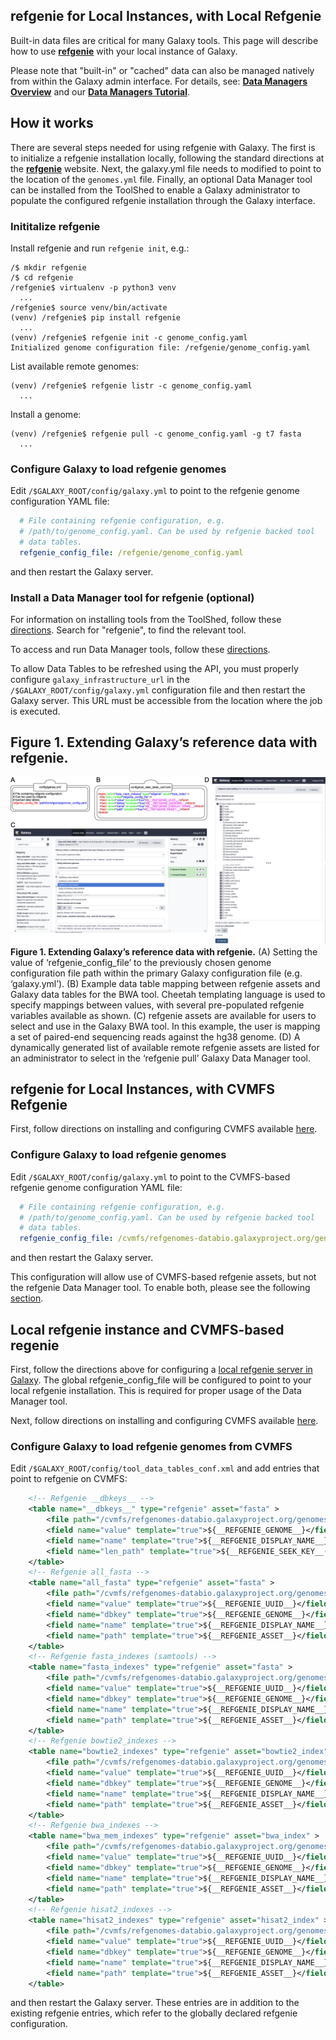 ## refgenie for Local Instances, with Local Refgenie

Built-in data files are critical for many Galaxy tools. This page will describe how to use **[refgenie](http://refgenie.databio.org/)** with your local instance of Galaxy.

Please note that "built-in" or "cached" data can also be managed natively from within the Galaxy admin interface. For details, see: **[Data Managers Overview](/admin/tools/data-managers/)** and our **[Data Managers Tutorial](https://github.com/galaxyproject/dagobah-training/blob/2017-montpellier/sessions/05-reference-genomes/ex1-reference-genomes.md)**.

## How it works

There are several steps needed for using refgenie with Galaxy. The first is to initialize a refgenie installation locally, following the standard directions at the **[refgenie](http://refgenie.databio.org/)** website. Next, the galaxy.yml file needs to modified to point to the location of the `genomes.yml` file. Finally, an optional Data Manager tool can be installed from the ToolShed to enable a Galaxy administrator to populate the configured refgenie installation through the Galaxy interface.

### Inititalize refgenie

Install refgenie and run `refgenie init`, e.g.:

```shell
/$ mkdir refgenie
/$ cd refgenie
/refgenie$ virtualenv -p python3 venv
  ...
/refgenie$ source venv/bin/activate
(venv) /refgenie$ pip install refgenie
  ...
(venv) /refgenie$ refgenie init -c genome_config.yaml
Initialized genome configuration file: /refgenie/genome_config.yaml
```

List available remote genomes:

```shell
(venv) /refgenie$ refgenie listr -c genome_config.yaml
  ...
```

Install a genome:

```shell
(venv) /refgenie$ refgenie pull -c genome_config.yaml -g t7 fasta
  ...
```

### Configure Galaxy to load refgenie genomes

Edit `/$GALAXY_ROOT/config/galaxy.yml` to point to the refgenie genome configuration YAML file:

```yml
  # File containing refgenie configuration, e.g.
  # /path/to/genome_config.yaml. Can be used by refgenie backed tool
  # data tables.
  refgenie_config_file: /refgenie/genome_config.yaml
```

and then restart the Galaxy server.


### Install a Data Manager tool for refgenie (optional)

For information on installing tools from the ToolShed, follow these [directions](/admin/tools/add-tool-from-toolshed-tutorial/). Search for "refgenie", to find the relevant tool.

To access and run Data Manager tools, follow these [directions](/admin/tools/data-managers/).

To allow Data Tables to be refreshed using the API, you must properly configure `galaxy_infrastructure_url` in the `/$GALAXY_ROOT/config/galaxy.yml` configuration file and then restart the Galaxy server. This URL must be accessible from the location where the job is executed. 

## Figure 1. Extending Galaxy’s reference data with refgenie.

![Figure 1. Extending Galaxy’s reference data with refgenie](./galaxy-refgenie-figure-1.png)
**Figure 1. Extending Galaxy’s reference data with refgenie.** (A) Setting the value of ‘refgenie_config_file’ to the previously chosen genome configuration file path within the primary Galaxy configuration file (e.g. ‘galaxy.yml’). (B) Example data table mapping between refgenie assets and Galaxy data tables for the BWA tool. Cheetah templating language is used to specify mappings between values, with several pre-populated refgenie variables available as shown. (C) refgenie assets are available for users to select and use in the Galaxy BWA tool. In this example, the user is mapping a set of paired-end sequencing reads against the hg38 genome. (D) A dynamically generated list of available remote refgenie assets are listed for an administrator to select in the ‘refgenie pull’ Galaxy Data Manager tool.

## refgenie for Local Instances, with CVMFS Refgenie

First, follow directions on installing and configuring CVMFS available [here](../reference-data-repo/#mounting-reference-data-with-cernvm-fs-cvmfs).

### Configure Galaxy to load refgenie genomes

Edit `/$GALAXY_ROOT/config/galaxy.yml` to point to the CVMFS-based refgenie genome configuration YAML file:

```yml
  # File containing refgenie configuration, e.g.
  # /path/to/genome_config.yaml. Can be used by refgenie backed tool
  # data tables.
  refgenie_config_file: /cvmfs/refgenomes-databio.galaxyproject.org/genomes_config.yaml
```

and then restart the Galaxy server.

This configuration will allow use of CVMFS-based refgenie assets, but not the refgenie Data Manager tool. To enable both, please see the following [section](#local-refgenie-instance-and-cvmfs-based-regenie).


## Local refgenie instance and CVMFS-based regenie

First, follow the directions above for configuring a [local refgenie server in Galaxy](#refgenie-for-local-instances). The global refgenie_config_file will be configured to point to your local refgenie installation. This is required for proper usage of the Data Manager tool.

Next, follow directions on installing and configuring CVMFS available [here](../reference-data-repo/#mounting-reference-data-with-cernvm-fs-cvmfs).

### Configure Galaxy to load refgenie genomes from CVMFS

Edit `/$GALAXY_ROOT/config/tool_data_tables_conf.xml` and add entries that point to refgenie on CVMFS:

```xml
    <!-- Refgenie __dbkeys__ -->
    <table name="__dbkeys__" type="refgenie" asset="fasta" >
        <file path="/cvmfs/refgenomes-databio.galaxyproject.org/genomes_config.yaml" />
        <field name="value" template="true">${__REFGENIE_GENOME__}</field>
        <field name="name" template="true">${__REFGENIE_DISPLAY_NAME__}</field>
        <field name="len_path" template="true">${__REFGENIE_SEEK_KEY__('chrom_sizes')}</field>
    </table>
    <!-- Refgenie all_fasta -->
    <table name="all_fasta" type="refgenie" asset="fasta" >
        <file path="/cvmfs/refgenomes-databio.galaxyproject.org/genomes_config.yaml" />
        <field name="value" template="true">${__REFGENIE_UUID__}</field>
        <field name="dbkey" template="true">${__REFGENIE_GENOME__}</field>
        <field name="name" template="true">${__REFGENIE_DISPLAY_NAME__}</field>
        <field name="path" template="true">${__REFGENIE_ASSET__}</field>
    </table>
    <!-- Refgenie fasta_indexes (samtools) -->
    <table name="fasta_indexes" type="refgenie" asset="fasta" >
        <file path="/cvmfs/refgenomes-databio.galaxyproject.org/genomes_config.yaml" />
        <field name="value" template="true">${__REFGENIE_UUID__}</field>
        <field name="dbkey" template="true">${__REFGENIE_GENOME__}</field>
        <field name="name" template="true">${__REFGENIE_DISPLAY_NAME__}</field>
        <field name="path" template="true">${__REFGENIE_ASSET__}</field>
    </table>
    <!-- Refgenie bowtie2_indexes -->
    <table name="bowtie2_indexes" type="refgenie" asset="bowtie2_index" >
        <file path="/cvmfs/refgenomes-databio.galaxyproject.org/genomes_config.yaml" />
        <field name="value" template="true">${__REFGENIE_UUID__}</field>
        <field name="dbkey" template="true">${__REFGENIE_GENOME__}</field>
        <field name="name" template="true">${__REFGENIE_DISPLAY_NAME__}</field>
        <field name="path" template="true">${__REFGENIE_ASSET__}</field>
    </table>
    <!-- Refgenie bwa_indexes -->
    <table name="bwa_mem_indexes" type="refgenie" asset="bwa_index" >
        <file path="/cvmfs/refgenomes-databio.galaxyproject.org/genomes_config.yaml" />
        <field name="value" template="true">${__REFGENIE_UUID__}</field>
        <field name="dbkey" template="true">${__REFGENIE_GENOME__}</field>
        <field name="name" template="true">${__REFGENIE_DISPLAY_NAME__}</field>
        <field name="path" template="true">${__REFGENIE_ASSET__}</field>
    </table>
    <!-- Refgenie hisat2_indexes -->
    <table name="hisat2_indexes" type="refgenie" asset="hisat2_index" >
        <file path="/cvmfs/refgenomes-databio.galaxyproject.org/genomes_config.yaml" />
        <field name="value" template="true">${__REFGENIE_UUID__}</field>
        <field name="dbkey" template="true">${__REFGENIE_GENOME__}</field>
        <field name="name" template="true">${__REFGENIE_DISPLAY_NAME__}</field>
        <field name="path" template="true">${__REFGENIE_ASSET__}</field>
    </table>
```

and then restart the Galaxy server. These entries are in addition to the existing refgenie entries, which refer to the globally declared refgenie configuration.
